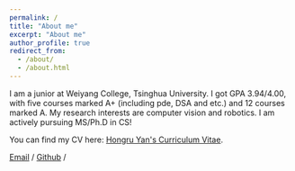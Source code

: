 ```yaml
---
permalink: /
title: "About me"
excerpt: "About me"
author_profile: true
redirect_from: 
  - /about/
  - /about.html
---
```


I am a junior at Weiyang College, Tsinghua University. 
I got GPA 3.94/4.00, with five courses marked A+ (including pde, DSA and etc.) and 12 courses marked A.
My research interests are computer vision and robotics. I am actively pursuing MS/Ph.D in CS!

You can find my CV here: [Hongru Yan's Curriculum Vitae](../assets/Curriculum_Vitae.pdf).

[Email](mailto:yanhr21@mails.tsinghua.edu.cn) / [Github](https://github.com/railgun526) / 
